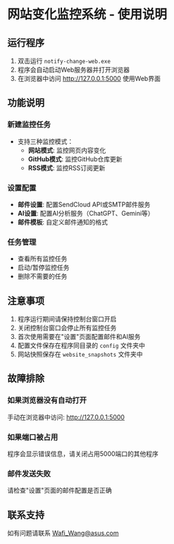 # 网站变化监控系统 - 使用说明

## 运行程序

1. 双击运行 `notify-change-web.exe`
2. 程序会自动启动Web服务器并打开浏览器
3. 在浏览器中访问 http://127.0.0.1:5000 使用Web界面

## 功能说明

### 新建监控任务
- 支持三种监控模式：
  - **网站模式**: 监控网页内容变化
  - **GitHub模式**: 监控GitHub仓库更新
  - **RSS模式**: 监控RSS订阅更新

### 设置配置
- **邮件设置**: 配置SendCloud API或SMTP邮件服务
- **AI设置**: 配置AI分析服务（ChatGPT、Gemini等）
- **邮件模板**: 自定义邮件通知的格式

### 任务管理
- 查看所有监控任务
- 启动/暂停监控任务
- 删除不需要的任务

## 注意事项

1. 程序运行期间请保持控制台窗口开启
2. 关闭控制台窗口会停止所有监控任务
3. 首次使用需要在"设置"页面配置邮件和AI服务
4. 配置文件保存在程序同目录的 `config` 文件夹中
5. 网站快照保存在 `website_snapshots` 文件夹中

## 故障排除

### 如果浏览器没有自动打开
手动在浏览器中访问: http://127.0.0.1:5000

### 如果端口被占用
程序会显示错误信息，请关闭占用5000端口的其他程序

### 邮件发送失败
请检查"设置"页面的邮件配置是否正确

## 联系支持
如有问题请联系 Wafi_Wang@asus.com
